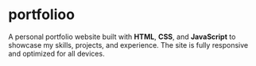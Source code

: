 # portfolioo
 A personal portfolio website built with **HTML**, **CSS**, and **JavaScript** to showcase my skills, projects, and experience. The site is fully responsive and optimized for all devices.
